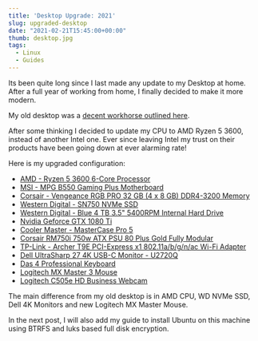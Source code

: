 ```yaml
---
title: 'Desktop Upgrade: 2021'
slug: upgraded-desktop
date: "2021-02-21T15:45:00+00:00"
thumb: desktop.jpg
tags:
  - Linux
  - Guides
---
```


Its been quite long since I last made any update to my Desktop at home. After a full year of
working from home, I finally decided to make it more modern.

My old desktop was a [decent workhorse outlined here](/mydlsetup/#workstartion-hardware).

After some thinking I decided to update my CPU to AMD Ryzen 5 3600, instead of another Intel one.
Ever since leaving Intel my trust on their products have been going down at ever alarming rate!

Here is my upgraded configuration:

- [AMD - Ryzen 5 3600 6-Core Processor](https://www.amd.com/en/products/cpu/amd-ryzen-5-3600)
- [MSI - MPG B550 Gaming Plus Motherboard](https://www.msi.com/Motherboard/MPG-B550-GAMING-PLUS)
- [Corsair - Vengeance RGB PRO 32 GB (4 x 8 GB) DDR4-3200 Memory](https://www.corsair.com/us/en/Categories/Products/Memory/Vengeance-PRO-RGB-Black/p/CMW32GX4M4C3200C16)
- [Western Digital - SN750 NVMe SSD](https://shop.westerndigital.com/products/internal-drives/wd-black-sn750-nvme-ssd#WDS250G3X0C)
- [Western Digital - Blue 4 TB 3.5" 5400RPM Internal Hard Drive](https://www.newegg.com/Product/Product.aspx?Item=N82E16822235011)
- [Nvidia Geforce GTX 1080 Ti](https://www.nvidia.com/en-us/geforce/products/10series/geforce-gtx-1080-ti/)
- [Cooler Master - MasterCase Pro 5](http://www.coolermaster.com/case/mid-tower/mastercase-5/)
- [Corsair RM750i 750w ATX PSU 80 Plus Gold Fully Modular](https://www.corsair.com/us/en/Power/Plug-Type/rmi-series-config/p/CP-9020082-NA)
- [TP-Link - Archer T9E PCI-Express x1 802.11a/b/g/n/ac Wi-Fi Adapter](https://www.tp-link.com/us/products/details/cat-5519_Archer-T9E.html)
- [Dell UltraSharp 27 4K USB-C Monitor - U2720Q](https://www.dell.com/en-us/work/shop/ultrasharp-27-4k-usb-c-monitor-u2720q/apd/210-avjv/monitors-monitor-accessories)
- [Das 4 Professional Keyboard](https://www.daskeyboard.com/daskeyboard-4-professional/)
- [Logitech MX Master 3 Mouse](https://www.logitech.com/en-us/products/mice/mx-master-3-mac-wireless-mouse.910-005693.html)
- [Logitech C505e HD Business Webcam](https://www.logitech.com/en-us/products/webcams/c505e-business-webcam.960-001385.html?crid=1690)

The main difference from my old desktop is in AMD CPU, WD NVMe SSD, Dell 4K Monitors and new
Logitech MX Master Mouse.

In the next post, I will also add my guide to install Ubuntu on this machine using BTRFS and
luks based full disk encryption.
